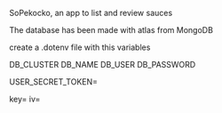 SoPekocko, an app to list and review sauces


The database has been made with atlas from MongoDB


create a .dotenv file with this variables

DB_CLUSTER
DB_NAME
DB_USER
DB_PASSWORD

USER_SECRET_TOKEN= <token used by jwt to encrypt your token>

key=<some random caracters used to encrypt the email>
iv=<some random caracters used to encrypt the email>
